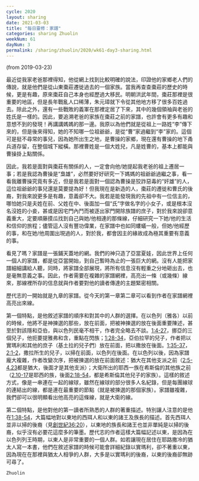 ```yaml
---
cycle: 2020
layout: sharing
date: 2021-03-03
title: "每日靈修：家譜"
categories: sharing Zhuolin
weekNum: 61
dayNum: 3
permalink: /sharing/zhuolin/2020/wk61-day3-sharing.html
---
```

(from 2019-03-23)

最近從我家老爸那裡得知，他從網上找到比較明確的說法，印證他的家鄉老人們的傳說，就是他們是從山東棗莊遷徙過去的一個家族。當我再查查棗莊的歷史的時候，更是有趣，原來棗莊自己本身也經歷過大移民。明朝洪武年間，棗莊那裡是很重要的地區，但是長年戰亂人口稀薄，朱元璋就下令從其他地方移了很多百姓過去。除此之外，還有一些戰敗的義軍在那裡定居了下來，其中的幾個領袖與老爸的姓氏是一樣的。因此，要追溯老爸的家族在棗莊之前的家譜，也許會有更多有趣和意想不到的發現！再講講媽媽的那一邊。我原以為他們就是從祖上一路姓“李”傳下來的，但是後來得知，她的不知哪一位祖爺爺，是從“曹”家過繼到“李”家的。這個可是挺不尋常的事兒，因為她所出生之地，是曹操的家鄉，現在還有曹操的地下甬兵道存留，在整個城下縱橫。那裡曹姓是一個大姓兒，凡是姓曹的，基本上都能與曹操掛上點關係。

因此，我若是面對與棗莊有關係的人，一定會向他/她提起我老爸的祖上遷居一事；若是我認為曹操是“梟雄”，必然要好好研究一下媽媽的祖爺爺過繼之事，看一看我離曹操究竟有多近，但是我若是面對一個認為曹操是狡詐惡毒的“奸雄”的人，這位祖爺爺的事兒還是莫要提為好！但我現在是新造的人，棗莊的遷徙和曹氏的後裔，對我來說更多是有趣，意義卻不大。我若是能發現我的先祖中有一位信主的，哪怕她只是夫姓在前、父姓在中、後面加一個“氏”字做名字的小女子，或是根本沒名沒姓的小妾，甚或是因宅門內鬥而被逐出家門開除族譜的庶子，對於我來說卻意義重大，定要順藤摸瓜找到自己與她/他相連的那條線，仔細研究一下她/他的生活和信仰的旅程；儘管這人沒有豐功偉業，在家譜中也如同螻蟻一般，但她/他經歷的事，和在她/他周圍出現過的人，對於我，都會因主的緣故成為極其重要有意義的事。

看見了嗎？家譜是一張鋪天蓋地的網。我們的神只造了亞當夏娃，因此世界上任何一個人的家譜，都是從亞當開始，到自己暫時為止的一張巨大的網。沒有人能把家譜細細講給人聽，同時，將家譜全部展現，將所有信息沒有輕重之分地砸出去，也是毫無意義之事。因此，作者需要在複雜的家譜網裡，高亮出一條（或幾條）線來，那線裡所存的信息就與作者要對他的讀者傳達的主題緊密相關。

歷代志的一開始就是九章的家譜。從今天的第一章第二章可以看到作者在家譜網裡高亮出來線。

第一個特點，是他敘述家譜的順序和對其中的人群的選擇。在以色列（雅各）以前的時候，他將不是神揀選的那些，放在前面，把被神揀選的放在後面重要陳述，甚至於對該隱和亞伯，與以色列民毫不相干，作者完全略去不談。[1:4-27](https://www.biblegateway.com/passage/?search=歷代志上1.4-27&version=CUVMPT)，挪亞的三個兒子，他扼要提雅弗和含，重點在閃族；[1:28-34](https://www.biblegateway.com/passage/?search=歷代志上1.28-34&version=CUVMPT)，亞伯拉罕的兒子，作者把以實瑪利和其他的庶子（基土拉的兒子們）放在前面，把以撒放在後面。[1:35-37](https://www.biblegateway.com/passage/?search=歷代志上1.35-37&version=CUVMPT)，[2:1-2](https://www.biblegateway.com/passage/?search=歷代志上2.1-2&version=CUVMPT)，撒拉所生的兒子，以掃在前面，以色列在後面。在以色列以後，因為家譜龐大複雜，作者改變次序，把被揀選的放在前面敘述：猶大在其他支派之前（[2:5-4.23](https://www.biblegateway.com/passage/?search=歷代志上2.5-4.23&version=CUVMPT)都是猶大，後面才是其他支派）；大衛所出的耶西一族在希斯倫的其他族之前（[2.10-17](https://www.biblegateway.com/passage/?search=歷代志上2.10-17&version=CUVMPT)是耶西的族，後面[2:18-54](https://www.biblegateway.com/passage/?search=歷代志上2.18-54&version=CUVMPT)，都是希斯倫其他兒子的家族）。這樣的敘述方式，像是一串連在一起的線球，雖然在線球的部分很多人名紀錄，但是每團線球的連結出的線，都是連在最重要的節點（就是被揀選的那個家族）。家譜雖複雜，我們卻可以很明顯看出他高亮的這條線，就是大衛的線。

第二個特點，是他對他的第一讀者所熟悉的人群的著重描述。特別讓人注意的是他在[1:38-54](https://www.biblegateway.com/passage/?search=歷代志上1.38-54&version=CUVMPT)，大篇幅地對以東地的西珥人和以東的諸王及族長的描述。首先西珥人並非以掃的後裔（見[創世紀36:20](https://www.biblegateway.com/passage/?search=創世記36.20&version=CUVMPT)），以東地的族長和諸王也並非單純是以掃的後裔，似乎沒有必要花這麼多的筆墨。歷代志的作者這樣大篇幅記述以東，是因為在以色列列王時期，以東人是非常重要的一個人群。如若讓現在居住在耶路撒冷的猶太人寫一本書，他們在敘述家譜的時候可能會詳細紀錄以實瑪利，卻不著重以東，因為現在在那裡與猶太人相爭的人群，大多是以實瑪利的後裔，以東的後裔卻無跡可尋了。

`Zhuolin`
